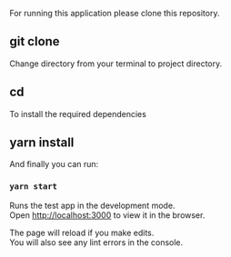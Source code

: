 For running this application please clone this repository.

## git clone <repo name>

Change directory from your terminal to project directory.

## cd <project-directory>

To install the required dependencies

## yarn install

And finally you can run:

### `yarn start`

Runs the test app in the development mode.<br />
Open [http://localhost:3000](http://localhost:3000) to view it in the browser.

The page will reload if you make edits.<br />
You will also see any lint errors in the console.
